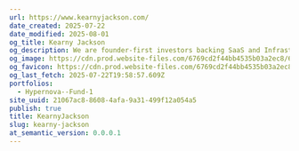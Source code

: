 ```yaml
---
url: https://www.kearnyjackson.com/
date_created: 2025-07-22
date_modified: 2025-08-01
og_title: Kearny Jackson
og_description: We are founder-first investors backing SaaS and Infrastructure startups at the earliest stages
og_image: https://cdn.prod.website-files.com/6769cd2f44bb4535b03a2ec8/676acf3e4b695eee1c9c83d3_open-graph-kearny-jackson.jpg
og_favicon: https://cdn.prod.website-files.com/6769cd2f44bb4535b03a2ec8/676ad00dc3b662005e50da1a_favicon-kearny-jackson-logo.jpg
og_last_fetch: 2025-07-22T19:58:57.609Z
portfolios:
  - Hypernova--Fund-1
site_uuid: 21067ac8-8608-4afa-9a31-499f12a054a5
publish: true
title: KearnyJackson
slug: kearny-jackson
at_semantic_version: 0.0.0.1
---
```

